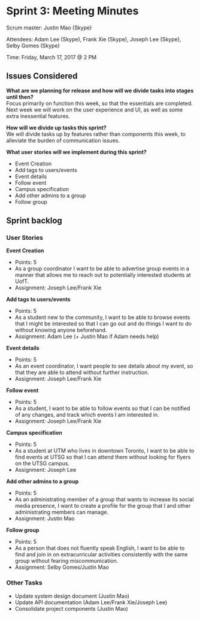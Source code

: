 # Sprint 3: Meeting Minutes

Scrum master: Justin Mao (Skype)

Attendees: Adam Lee (Skype), Frank Xie (Skype), Joseph Lee (Skype), Selby Gomes (Skype)

Time: Friday, March 17, 2017 @ 2 PM

## Issues Considered

**What are we planning for release and how will we divide tasks into stages until then?**  
Focus primarily on function this week, so that the essentials are completed. Next week we will work on the user experience and UI, as well as some extra inessential features.

**How will we divide up tasks this sprint?**  
We will divide tasks up by features rather than components this week, to alleviate the burden of communication issues.

**What user stories will we implement during this sprint?**
* Event Creation
* Add tags to users/events
* Event details
* Follow event
* Campus specification
* Add other admins to a group
* Follow group

## Sprint backlog

### User Stories

**Event Creation**  
* Points: 5
* As a group coordinator I want to be able to advertise group events in a manner that allows me to reach out to potentially interested students at UofT.
* Assignment: Joseph Lee/Frank Xie

**Add tags to users/events**  
* Points: 5
* As a student new to the community, I want to be able to browse events that I might be interested so that I can go out and do things I want to do without knowing anyone beforehand.
* Assignment: Adam Lee (+ Justin Mao if Adam needs help)

**Event details**  
* Points: 5
* As an event coordinator, I want people to see details about my event, so that they are able to attend without further instruction.
* Assignment: Joseph Lee/Frank Xie

**Follow event**  
* Points: 5
* As a student, I want to be able to follow events so that I can be notified of any changes, and track which events I am interested in.
* Assignment: Joseph Lee/Frank Xie

**Campus specification**  
* Points: 5
* As a student at UTM who lives in downtown Toronto, I want to be able to find events at UTSG so that I can attend them without looking for flyers on the UTSG campus.
* Assignment: Joseph Lee

**Add other admins to a group**  
* Points: 5
* As an administrating member of a group that wants to increase its social media presence, I want to create a profile for the group that I and other administrating members can manage.
* Assignment: Justin Mao

**Follow group**  
* Points: 5
* As a person that does not fluently speak English, I want to be able to find and join in on extracurricular activities consistently with the same group without fearing miscommunication.
* Assignment: Selby Gomes/Justin Mao

### Other Tasks
* Update system design document (Justin Mao)
* Update API documentation (Adam Lee/Frank Xie/Joseph Lee)
* Consolidate project components (Justin Mao)
